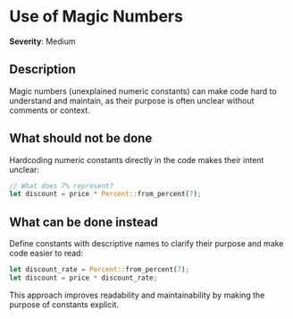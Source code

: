 # Use of Magic Numbers

**Severity**: Medium

## Description

Magic numbers (unexplained numeric constants) can make code hard to understand and maintain, as their purpose is often
unclear without comments or context.

## What should not be done

Hardcoding numeric constants directly in the code makes their intent unclear:

```rust
// What does 7% represent?
let discount = price * Percent::from_percent(7);
```

## What can be done instead

Define constants with descriptive names to clarify their purpose and make code easier to read:

```rust
let discount_rate = Percent::from_percent(7);
let discount = price * discount_rate;
```

This approach improves readability and maintainability by making the purpose of constants explicit.
